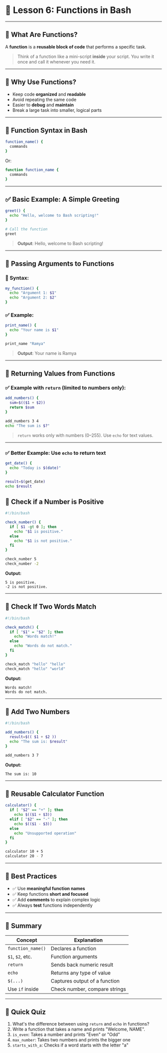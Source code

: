 # 🧩 Lesson 6: Functions in Bash

---

## 🧠 What Are Functions?

A **function** is a **reusable block of code** that performs a specific task.

> Think of a function like a mini-script **inside** your script. You write it once and call it whenever you need it.

---

## 🎯 Why Use Functions?

* Keep code **organized** and **readable**
* Avoid repeating the same code
* Easier to **debug** and **maintain**
* Break a large task into smaller, logical parts

---

## 📘 Function Syntax in Bash

```bash
function_name() {
  commands
}
```

Or:

```bash
function function_name {
  commands
}
```

---

## ✅ Basic Example: A Simple Greeting

```bash
greet() {
  echo "Hello, welcome to Bash scripting!"
}

# Call the function
greet
```

> **Output**:
> Hello, welcome to Bash scripting!

---

## 🎯 Passing Arguments to Functions

### 📘 Syntax:

```bash
my_function() {
  echo "Argument 1: $1"
  echo "Argument 2: $2"
}
```

### ✅ Example:

```bash
print_name() {
  echo "Your name is $1"
}

print_name "Ramya"
```

> **Output**:
> Your name is Ramya

---

## 🔄 Returning Values from Functions

### ✅ Example with `return` (limited to numbers only):

```bash
add_numbers() {
  sum=$(($1 + $2))
  return $sum
}

add_numbers 3 4
echo "The sum is $?"
```

> `return` works only with numbers (0–255). Use `echo` for text values.

---

### ✅ Better Example: Use `echo` to return text

```bash
get_date() {
  echo "Today is $(date)"
}

result=$(get_date)
echo $result
```


## 📙 Check if a Number is Positive

```bash
#!/bin/bash

check_number() {
  if [ $1 -gt 0 ]; then
    echo "$1 is positive."
  else
    echo "$1 is not positive."
  fi
}

check_number 5
check_number -2
```

**Output:**

```
5 is positive.
-2 is not positive.
```

---

## 📕 Check If Two Words Match

```bash
#!/bin/bash

check_match() {
  if [ "$1" = "$2" ]; then
    echo "Words match!"
  else
    echo "Words do not match."
  fi
}

check_match "hello" "hello"
check_match "hello" "world"
```

**Output:**

```
Words match!
Words do not match.
```

---

## 🧮 Add Two Numbers

```bash
#!/bin/bash

add_numbers() {
  result=$(( $1 + $2 ))
  echo "The sum is: $result"
}

add_numbers 3 7
```

**Output:**

```
The sum is: 10
```

---

## 🔄 Reusable Calculator Function

```bash
calculator() {
  if [ "$2" == "+" ]; then
    echo $(($1 + $3))
  elif [ "$2" == "-" ]; then
    echo $(($1 - $3))
  else
    echo "Unsupported operation"
  fi
}

calculator 10 + 5
calculator 20 - 7
```

---

## 🚀 Best Practices

- ✅ Use **meaningful function names**
- ✅ Keep functions **short and focused**
- ✅ Add **comments** to explain complex logic
- ✅ Always **test** functions independently

---

## 📝 Summary

| Concept           | Explanation                   |
| ----------------- | ----------------------------- |
| `function_name()` | Declares a function           |
| `$1`, `$2`, etc.  | Function arguments            |
| `return`          | Sends back numeric result     |
| `echo`            | Returns any type of value     |
| `$(...)`          | Captures output of a function |
| Use `if` inside   | Check number, compare strings |

---

## 🧠 Quick Quiz

1. What's the difference between using `return` and `echo` in functions?
2. Write a function that takes a name and prints "Welcome, NAME".
3. `is_even`: Takes a number and prints "Even" or "Odd"
4. `max_number`: Takes two numbers and prints the bigger one
5. `starts_with_a`: Checks if a word starts with the letter "a"

